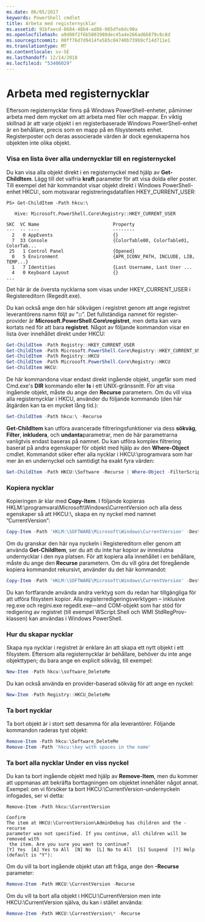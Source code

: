 ```yaml
---
ms.date: 06/05/2017
keywords: PowerShell cmdlet
title: Arbeta med registernycklar
ms.assetid: 91bfaecd-8684-48b4-ad86-065dfe6dc90a
ms.openlocfilehash: a9d08f2f6b5803980dec45a4e266ad66879c8c8d
ms.sourcegitcommit: 00ff76d7d9414fe585c04740b739b9cf14d711e1
ms.translationtype: MT
ms.contentlocale: sv-SE
ms.lasthandoff: 12/14/2018
ms.locfileid: "53406029"
---
```

# <a name="working-with-registry-keys"></a>Arbeta med registernycklar

Eftersom registernycklar finns på Windows PowerShell-enheter, påminner arbeta med dem mycket om att arbeta med filer och mappar. En viktig skillnad är att varje objekt i en registerbaserade Windows PowerShell-enhet är en behållare, precis som en mapp på en filsystemets enhet. Registerposter och deras associerade värden är dock egenskaperna hos objekten inte olika objekt.

### <a name="listing-all-subkeys-of-a-registry-key"></a>Visa en lista över alla undernycklar till en registernyckel

Du kan visa alla objekt direkt i en registernyckel med hjälp av **Get-ChildItem**. Lägg till det valfria **kraft** parameter för att visa dolda eller poster. Till exempel det här kommandot visar objekt direkt i Windows PowerShell-enhet HKCU:, som motsvarar registreringsdatafilen HKEY_CURRENT_USER:

```
PS> Get-ChildItem -Path hkcu:\

   Hive: Microsoft.PowerShell.Core\Registry::HKEY_CURRENT_USER

SKC  VC Name                           Property
---  -- ----                           --------
  2   0 AppEvents                      {}
  7  33 Console                        {ColorTable00, ColorTable01, ColorTab...
 25   1 Control Panel                  {Opened}
  0   5 Environment                    {APR_ICONV_PATH, INCLUDE, LIB, TEMP...}
  1   7 Identities                     {Last Username, Last User ...
  4   0 Keyboard Layout                {}
...
```

Det här är de översta nycklarna som visas under HKEY_CURRENT_USER i Registereditorn (Regedit.exe).

Du kan också ange den här sökvägen i registret genom att ange registret leverantörens namn följt av ”**::**”. Det fullständiga namnet för register-provider är **Microsoft.PowerShell.Core\\registret**, men detta kan vara kortats ned för att bara **registret**. Något av följande kommandon visar en lista över innehållet direkt under HKCU:

```powershell
Get-ChildItem -Path Registry::HKEY_CURRENT_USER
Get-ChildItem -Path Microsoft.PowerShell.Core\Registry::HKEY_CURRENT_USER
Get-ChildItem -Path Registry::HKCU
Get-ChildItem -Path Microsoft.PowerShell.Core\Registry::HKCU
Get-ChildItem HKCU:
```

De här kommandona visar endast direkt ingående objekt, ungefär som med Cmd.exe's **DIR** kommando eller **ls** i ett UNIX-gränssnitt. För att visa ingående objekt, måste du ange den **Recurse** parametern. Om du vill visa alla registernycklar i HKCU, använder du följande kommando (den här åtgärden kan ta en mycket lång tid.):

```powershell
Get-ChildItem -Path hkcu:\ -Recurse
```

**Get-ChildItem** kan utföra avancerade filtreringsfunktioner via dess **sökväg**, **Filter**, **inkludera**, och **undanta**parametrar, men de här parametrarna vanligtvis endast baseras på namnet. Du kan utföra komplex filtrering baserat på andra egenskaper för objekt med hjälp av den **Where-Object** cmdlet. Kommandot söker efter alla nycklar i HKCU:\\programvara som har mer än en undernyckel och samtidigt ha exakt fyra värden:

```powershell
Get-ChildItem -Path HKCU:\Software -Recurse | Where-Object -FilterScript {($_.SubKeyCount -le 1) -and ($_.ValueCount -eq 4) }
```

### <a name="copying-keys"></a>Kopiera nycklar

Kopieringen är klar med **Copy-Item**. I följande kopieras HKLM:\\programvara\\Microsoft\\Windows\\CurrentVersion och alla dess egenskaper så att HKCU:\\, skapa en ny nyckel med namnet ”CurrentVersion”:

```powershell
Copy-Item -Path 'HKLM:\SOFTWARE\Microsoft\Windows\CurrentVersion' -Destination hkcu:
```

Om du granskar den här nya nyckeln i Registereditorn eller genom att använda **Get-ChildItem**, ser du att du inte har kopior av inneslutna undernycklar i den nya platsen. För att kopiera alla innehållet i en behållare, måste du ange den **Recurse** parametern. Om du vill göra det föregående kopiera kommandot rekursivt, använder du det här kommandot:

```powershell
Copy-Item -Path 'HKLM:\SOFTWARE\Microsoft\Windows\CurrentVersion' -Destination hkcu: -Recurse
```

Du kan fortfarande använda andra verktyg som du redan har tillgängliga för att utföra filsystem kopior. Alla registerredigeringsverktygen – inklusive reg.exe och regini.exe regedit.exe—and COM-objekt som har stöd för redigering av registret (till exempel WScript.Shell och WMI StdRegProv-klassen) kan användas i Windows PowerShell.

### <a name="creating-keys"></a>Hur du skapar nycklar

Skapa nya nycklar i registret är enklare än att skapa ett nytt objekt i ett filsystem. Eftersom alla registernycklar är behållare, behöver du inte ange objekttypen; du bara ange en explicit sökväg, till exempel:

```powershell
New-Item -Path hkcu:\software_DeleteMe
```

Du kan också använda en provider-baserad sökväg för att ange en nyckel:

```powershell
New-Item -Path Registry::HKCU_DeleteMe
```

### <a name="deleting-keys"></a>Ta bort nycklar

Ta bort objekt är i stort sett desamma för alla leverantörer. Följande kommandon raderas tyst objekt:

```powershell
Remove-Item -Path hkcu:\Software_DeleteMe
Remove-Item -Path 'hkcu:\key with spaces in the name'
```

### <a name="removing-all-keys-under-a-specific-key"></a>Ta bort alla nycklar Under en viss nyckel

Du kan ta bort ingående objekt med hjälp av **Remove-Item**, men du kommer att uppmanas att bekräfta borttagningen om objektet innehåller något annat. Exempel: om vi försöker ta bort HKCU:\\CurrentVersion-undernyckeln infogades, ser vi detta:

```
Remove-Item -Path hkcu:\CurrentVersion

Confirm
The item at HKCU:\CurrentVersion\AdminDebug has children and the -recurse
parameter was not specified. If you continue, all children will be removed with
 the item. Are you sure you want to continue?
[Y] Yes  [A] Yes to All  [N] No  [L] No to All  [S] Suspend  [?] Help
(default is "Y"):
```

Om du vill ta bort ingående objekt utan att fråga, ange den **-Recurse** parameter:

```powershell
Remove-Item -Path HKCU:\CurrentVersion -Recurse
```

Om du vill ta bort alla objekt i HKCU:\\CurrentVersion men inte HKCU:\\CurrentVersion själva, du kan i stället använda:

```powershell
Remove-Item -Path HKCU:\CurrentVersion\* -Recurse
```